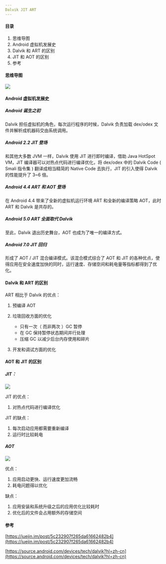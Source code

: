 ```yaml
---
Dalvik JIT ART
---
```


#### 目录

1. 思维导图
2. Android 虚拟机发展史
3. Dalvik 和 ART 的区别
4. JIT 和 AOT 的区别
5. 参考

#### 思维导图

![](https://i.loli.net/2018/12/30/5c2847c900abb.png)

#### Android 虚拟机发展史

##### Android 诞生之初

Dalvik 担任虚拟机的角色，每次运行程序的时候，Dalvik 负责加载 dex/odex 文件并解析成机器码交由系统调用。

##### Android 2.2 JIT 登场

和其他大多数 JVM 一样，Dalvik 使用 JIT 进行即时编译，借助 Java HotSpot VM，JIT 编译器可以对热点代码进行编译优化，将 dex/odex 中的 Dalvik Code ( Smali 指令集 ) 翻译成相当精简的 Native Code 去执行，JIT 的引入使得 Dalvik 的性能提升了 3~6 倍。

##### Android 4.4 ART 和 AOT 登场

在 Android 4.4 带来了全新的虚拟机运行环境 ART 和全新的编译策略 AOT，此时 ART 和 Dalvik 是共存的。

##### Android 5.0 ART 全面取代 Dalvik

至此，Dalvik 退出历史舞台，AOT 也成为了唯一的编译方式。

##### Android 7.0 JIT 回归

形成了 AOT / JIT 混合编译模式。该混合模式综合了 AOT 和 JIT 的各种优点，使得应用在安全速度加快的同时，运行速度、存储空间和耗电量等指标都得到了优化。

#### Dalvik 和 ART 的区别

ART 相比于 Dalvik 的优点：

1. 预编译 AOT
2. 垃圾回收方面的优化
   - 只有一次（ 而非两次 ）GC 暂停
   - 在 GC 保持暂停状态期间并行处理
   - 压缩 GC 以减少后台内存使用和碎片

3. 开发和调试方面的优化

#### AOT 和 JIT 的区别

##### JIT：

![](https://i.loli.net/2018/12/30/5c28227e9df60.png)

JIT 的优点：

1. 对热点代码进行编译优化

JIT 的缺点：

1. 每次启动应用都需要重新编译
2. 运行时比较耗电

##### AOT

![](https://i.loli.net/2018/12/30/5c283927b3b96.png)

优点：

1. 应用启动更快、运行速度更加流畅
2. 耗电问题得以优化

缺点：

1. 应用安装和系统升级之后的应用优化比较耗时
2. 优化后的文件会占用额外的存储空间

#### 参考

[https://juejin.im/post/5c232907f265da61662482b4](https://juejin.im/post/5c232907f265da61662482b4)

[https://source.android.com/devices/tech/dalvik?hl=zh-cn](https://source.android.com/devices/tech/dalvik?hl=zh-cn)